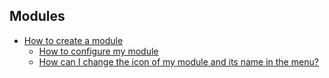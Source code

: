 ## Modules

* [How to create a module](how-to-create-a-module.md)
    * [How to configure my module](how-to-configure-my-module.md)
    * [How can I change the icon of my module and its name in the menu?](how-to-change-the-icon-and-name.md)